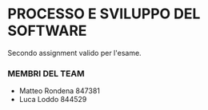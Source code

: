 # PROCESSO E SVILUPPO DEL SOFTWARE

Secondo assignment valido per l'esame.

### MEMBRI DEL TEAM

* Matteo Rondena 847381
* Luca Loddo 844529